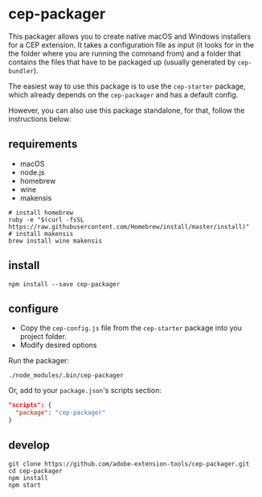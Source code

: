# cep-packager

This packager allows you to create native macOS and Windows installers for a CEP extension.
It takes a configuration file as input (it looks for in the the folder where you are running the command from) and a folder that contains the files that have to be packaged up (usually generated by `cep-bundler`).

The easiest way to use this package is to use the `cep-starter` package, which already depends on the `cep-packager` and has a default config.

However, you can also use this package standalone, for that, follow the instructions below:

## requirements

- macOS
- node.js
- homebrew
- wine
- makensis

```shell
# install homebrew
ruby -e "$(curl -fsSL https://raw.githubusercontent.com/Homebrew/install/master/install)"
# install makensis
brew install wine makensis
```

## install

```shell
npm install --save cep-packager
```

## configure

- Copy the `cep-config.js` file from the `cep-starter` package into you project folder.
- Modify desired options

Run the packager:
```shell
./node_modules/.bin/cep-packager
```

Or, add to your `package.json`'s scripts section:

```json
"scripts": {
  "package": "cep-packager"
}
```

## develop

```shell
git clone https://github.com/adobe-extension-tools/cep-packager.git
cd cep-packager
npm install
npm start
```